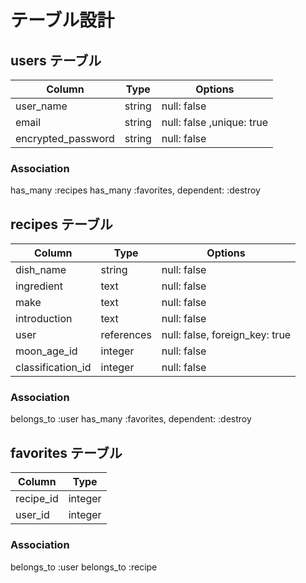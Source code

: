 # テーブル設計

## users テーブル

| Column             | Type   | Options                   |
| ------------------ | ------ | ------------------------- |
| user_name          | string | null: false               |
| email              | string | null: false ,unique: true |
| encrypted_password | string | null: false               |

### Association
has_many :recipes
has_many :favorites, dependent: :destroy

## recipes テーブル

| Column             | Type       | Options                       |
| ------------------ | ---------- | ----------------------------- |
| dish_name          | string     | null: false                   |
| ingredient         | text       | null: false                   |
| make               | text       | null: false                   |
| introduction       | text       | null: false                   |
| user               | references | null: false, foreign_key: true|
| moon_age_id        | integer    | null: false                   |
| classification_id  | integer    | null: false                   |

### Association
belongs_to :user
has_many :favorites, dependent: :destroy

## favorites テーブル

| Column             | Type    |
| ------------------ | ------- |
| recipe_id          | integer |
| user_id            | integer |

### Association
belongs_to :user
belongs_to :recipe
